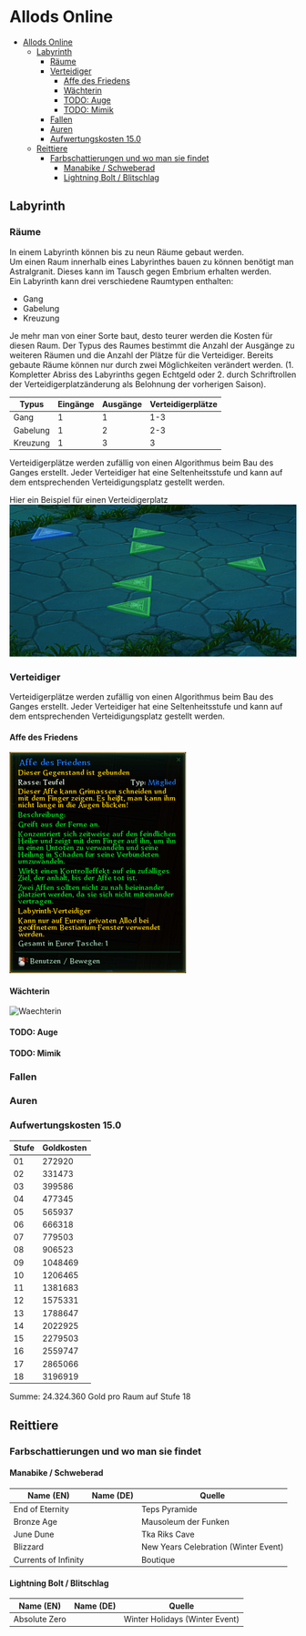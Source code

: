 # Allods Online

- [Allods Online](#allods-online)
  - [Labyrinth](#labyrinth)
    - [Räume](#räume)
    - [Verteidiger](#verteidiger)
      - [Affe des Friedens](#affe-des-friedens)
      - [Wächterin](#wächterin)
      - [TODO: Auge](#todo-auge)
      - [TODO: Mimik](#todo-mimik)
    - [Fallen](#fallen)
    - [Auren](#auren)
    - [Aufwertungskosten 15.0](#aufwertungskosten-150)
  - [Reittiere](#reittiere)
    - [Farbschattierungen und wo man sie findet](#farbschattierungen-und-wo-man-sie-findet)
      - [Manabike / Schweberad](#manabike--schweberad)
      - [Lightning Bolt / Blitschlag](#lightning-bolt--blitschlag)

## Labyrinth

### Räume

In einem Labyrinth können bis zu neun Räume gebaut werden.<br>
Um einen Raum innerhalb eines Labyrinthes bauen zu können benötigt man Astralgranit. Dieses kann im Tausch gegen Embrium erhalten werden.<br>
Ein Labyrinth kann drei verschiedene Raumtypen enthalten:<br>

- Gang
- Gabelung
- Kreuzung

Je mehr man von einer Sorte baut, desto teurer werden die Kosten für diesen Raum. Der Typus des Raumes bestimmt die Anzahl der Ausgänge zu weiteren Räumen und die Anzahl der Plätze für die Verteidiger. Bereits gebaute Räume können nur durch zwei Möglichkeiten verändert werden. (1. Kompletter Abriss des Labyrinths gegen Echtgeld oder 2. durch Schriftrollen der Verteidigerplatzänderung als Belohnung  der vorherigen Saison).<br>

| Typus    | Eingänge | Ausgänge | Verteidigerplätze |
| -------- | -------- | -------- | ----------------- |
| Gang     | 1        | 1        | 1-3               |
| Gabelung | 1        | 2        | 2-3               |
| Kreuzung | 1        | 3        | 3                 |

Verteidigerplätze werden zufällig von einen Algorithmus  beim Bau des Ganges erstellt. Jeder Verteidiger hat eine Seltenheitsstufe und kann auf dem entsprechenden Verteidigungsplatz gestellt werden.<br>

Hier ein Beispiel für einen Verteidigerplatz<br>
![Beispiel VerteidigerPlatz](Images/BeispielVerteidigerPlatz.png)

### Verteidiger

Verteidigerplätze werden zufällig von einen Algorithmus  beim Bau des Ganges erstellt. Jeder Verteidiger hat eine Seltenheitsstufe und kann auf dem entsprechenden Verteidigungsplatz gestellt werden.

#### Affe des Friedens

![Affe des Friedens](Images/AffeDesFriedens.png)

#### Wächterin

![Waechterin](Images/Wächterin.png)

#### TODO: Auge

#### TODO: Mimik



### Fallen

### Auren

### Aufwertungskosten 15.0

| Stufe | Goldkosten |
| ----- | ---------- |
| 01    | 272920     |
| 02    | 331473     |
| 03    | 399586     |
| 04    | 477345     |
| 05    | 565937     |
| 06    | 666318     |
| 07    | 779503     |
| 08    | 906523     |
| 09    | 1048469    |
| 10    | 1206465    |
| 11    | 1381683    |
| 12    | 1575331    |
| 13    | 1788647    |
| 14    | 2022925    |
| 15    | 2279503    |
| 16    | 2559747    |
| 17    | 2865066    |
| 18    | 3196919    |

Summe: 24.324.360 Gold pro Raum auf Stufe 18

## Reittiere

### Farbschattierungen und wo man sie findet

#### Manabike / Schweberad

| Name (EN)            | Name (DE) | Quelle                               |
| -------------------- | --------- | ------------------------------------ |
| End of Eternity      |           | Teps Pyramide                        |
| Bronze Age           |           | Mausoleum der Funken                 |
| June Dune            |           | Tka Riks Cave                        |
| Blizzard             |           | New Years Celebration (Winter Event) |
| Currents of Infinity |           | Boutique                             |

#### Lightning Bolt / Blitschlag

| Name (EN)     | Name (DE) | Quelle                         |
| ------------- | --------- | ------------------------------ |
| Absolute Zero |           | Winter Holidays (Winter Event) |